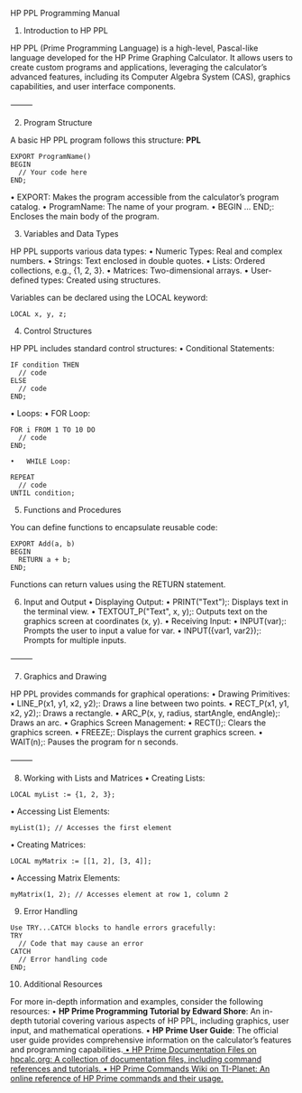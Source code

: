 HP PPL Programming Manual

1. Introduction to HP PPL

HP PPL (Prime Programming Language) is a high-level, Pascal-like language developed for the HP Prime Graphing Calculator. It allows users to create custom programs and applications, leveraging the calculator’s advanced features, including its Computer Algebra System (CAS), graphics capabilities, and user interface components.

⸻

2. Program Structure

A basic HP PPL program follows this structure:
**PPL**
```
EXPORT ProgramName()
BEGIN
  // Your code here
END;
```
•	EXPORT: Makes the program accessible from the calculator’s program catalog.
•	ProgramName: The name of your program.
•	BEGIN … END;: Encloses the main body of the program.

3. Variables and Data Types

HP PPL supports various data types:
	•	Numeric Types: Real and complex numbers.
	•	Strings: Text enclosed in double quotes.
	•	Lists: Ordered collections, e.g., {1, 2, 3}.
	•	Matrices: Two-dimensional arrays.
	•	User-defined types: Created using structures.

Variables can be declared using the LOCAL keyword:
```
LOCAL x, y, z;
```
4. Control Structures

HP PPL includes standard control structures:
	•	Conditional Statements:

```
IF condition THEN
  // code
ELSE
  // code
END;
```

•	Loops:
	•	FOR Loop:
```
FOR i FROM 1 TO 10 DO
  // code
END;
```
	•	WHILE Loop:
```
REPEAT
  // code
UNTIL condition;
```

5. Functions and Procedures

You can define functions to encapsulate reusable code:
```
EXPORT Add(a, b)
BEGIN
  RETURN a + b;
END;
```
Functions can return values using the RETURN statement.

6. Input and Output
	•	Displaying Output:
	•	PRINT("Text");: Displays text in the terminal view.
	•	TEXTOUT_P("Text", x, y);: Outputs text on the graphics screen at coordinates (x, y).
	•	Receiving Input:
	•	INPUT(var);: Prompts the user to input a value for var.
	•	INPUT({var1, var2});: Prompts for multiple inputs.

⸻

7. Graphics and Drawing

HP PPL provides commands for graphical operations:
	•	Drawing Primitives:
	•	LINE_P(x1, y1, x2, y2);: Draws a line between two points.
	•	RECT_P(x1, y1, x2, y2);: Draws a rectangle.
	•	ARC_P(x, y, radius, startAngle, endAngle);: Draws an arc.
	•	Graphics Screen Management:
	•	RECT();: Clears the graphics screen.
	•	FREEZE;: Displays the current graphics screen.
	•	WAIT(n);: Pauses the program for n seconds.

⸻

8. Working with Lists and Matrices
•	Creating Lists:
```
LOCAL myList := {1, 2, 3};
```
•	Accessing List Elements:
```
myList(1); // Accesses the first element
```
•	Creating Matrices:
```
LOCAL myMatrix := [[1, 2], [3, 4]];
```
•	Accessing Matrix Elements:
```
myMatrix(1, 2); // Accesses element at row 1, column 2
```
9. Error Handling
```
Use TRY...CATCH blocks to handle errors gracefully:
TRY
  // Code that may cause an error
CATCH
  // Error handling code
END;
```
10. Additional Resources

For more in-depth information and examples, consider the following resources:
	•	**HP Prime Programming Tutorial by Edward Shore**: An in-depth tutorial covering various aspects of HP PPL, including graphics, user input, and mathematical operations.
	•	**HP Prime User Guide**: The official user guide provides comprehensive information on the calculator’s features and programming capabilities.<a href="https://dev.cemetech.net/tools/prime?utm_source=chatgpt.com" />
	•	HP Prime Documentation Files on hpcalc.org: A collection of documentation files, including command references and tutorials.<a href="https://www.hpcalc.org/prime/docs/?utm_source=chatgpt.com" />
	•	HP Prime Commands Wiki on TI-Planet: An online reference of HP Prime commands and their usage.<a href="https://wiki.tiplanet.org/HP_Prime/Commands?utm_source=chatgpt.com" />

